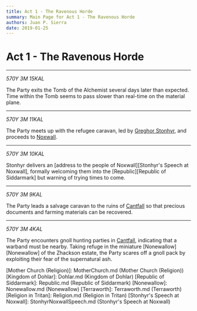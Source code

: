 ```yaml
---
title: Act 1 - The Ravenous Horde
summary: Main Page for Act 1 - The Ravenous Horde
authors: Juan P. Sierra
date: 2019-01-25
---
```


# Act 1 - The Ravenous Horde

-----



*570Y 3M 15KAL*

The Party exits the Tomb of the Alchemist several days later than expected. Time within the Tomb seems to pass slower than real-time on the material plane.

---

*570Y 3M 11KAL*

The Party meets up with the refugee caravan, led by [Greghor Stonhyr][Greghor Stonhyr], and proceeds to [Noxwall][Noxwall].

---

*570Y 3M 10KAL*

Stonhyr delivers an [address to the people of Noxwall][Stonhyr's Speech at Noxwall], formally welcoming them into the [Republic][Republic of Siddarmark] but warning of trying times to come.

---

*570Y 3M 9KAL*

The Party leads a salvage caravan to the ruins of [Cantfall][Cantfall] so that precious documents and farming materials can be recovered.

---

*570Y 3M 4KAL*

The Party encounters gnoll hunting parties in [Cantfall][Cantfall], indicating that a warband must be nearby. Taking refuge in the miniature [Nonewallow][Nonewallow] of the Zhackson estate, the Party scares off a gnoll pack by exploiting their fear of the supernatural ash.




[Alchemist's Journal]: AlchemistJournal.md (Alchemist's Journal)
[Tritanian Calendar]: Calendar.md (Tritanian Calendar)
[Gnolls]: Gnolls.md (Gnolls)
[Book of Prophesy]: Prophesy.md (Book of Prophesy)
[Timeline]: Timeline.md (Timeline)
[Azoth the Wise]: Azoth.md (Azoth the Wise)
[Faelix]: Faelix.md (Faelix)
[Greghor Stonhyr]: GreghorStonhyr.md (Greghor Stonhyr)
[Lyhl Habborhlyn]: Lyhl_Habborlyn.md (Lyhl Habborhlyn)
[Blackpoint]: Blackpoint.md (Blackpoint)
[Cantfall]: Cantfall.md (Cantfall)
[Noxwall]: Noxwall.md (Noxwall)
[Siddar City]: SiddarCity.md (Siddar City)
[Act 0 - The Alchemist's Tomb]: CampaignLog_0.md (Act 0 - The Alchemist's Tomb)
[Act 1 - The Ravenous Horde]: CampaignLog_1.md (Act 1 - The Ravenous Horde)
[Cult of Five]: CultOfFive.md (Cult of Five)
[Gahrdynyr Trade House]: GahrdynyrTradeHouse.md (Gahrdynyr Trade House)
[Republic Expeditionary Forces]: REF.md (Republic Expeditionary Forces)
[Mother Church (Religion)]: MotherChurch.md (Mother Church (Religion))
[Kingdom of Dohlar]: Dohlar.md (Kingdom of Dohlar)
[Republic of Siddarmark]: Republic.md (Republic of Siddarmark)
[Nonewallow]: Nonewallow.md (Nonewallow)
[Terraworth]: Terraworth.md (Terraworth)
[Religion in Tritan]: Religion.md (Religion in Tritan)
[Stonhyr's Speech at Noxwall]: StonhyrNoxwallSpeech.md (Stonhyr's Speech at Noxwall)
